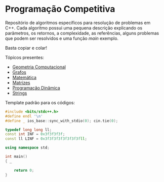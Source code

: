 
# Programação Competitiva

Repositório de algoritmos específicos para resolução de problemas em C++.
Cada algoritmo possui uma pequena descrição explicando os parâmetros,
os retornos, a complexidade, as referências, alguns problemas que podem
ser resolvidos e uma função *main* exemplo. 

Basta copiar e colar!

Tópicos presentes: 

- [Geometria Computacional](Geometria%20Computacional) 
- [Grafos](Grafos)
- [Matemática](Matematica)
- [Matrizes](Matrizes)
- [Programação Dinâmica](Programa%C3%A7%C3%A3o%20Din%C3%A2mica/)
- [Strings](Strings)

Template padrão para os códigos:

```c++
#include <bits/stdc++.h>
#define endl '\n'
#define _ ios_base::sync_with_stdio(0); cin.tie(0);

typedef long long ll;
const int INF = 0x3f3f3f3f;
const ll LINF = 0x3f3f3f3f3f3f3f3fll;

using namespace std;

int main()
{ _
    
    return 0;
}
```
